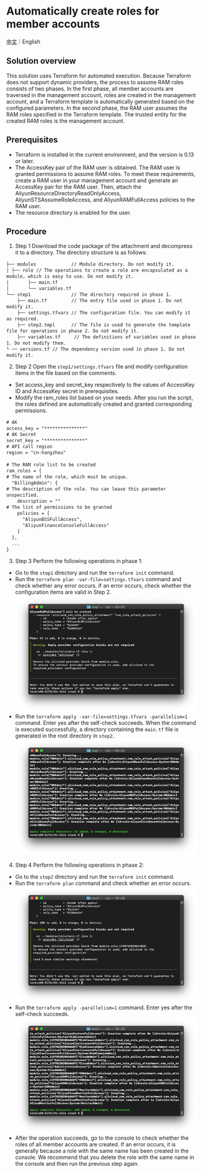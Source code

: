 # Automatically create roles for member accounts

[中文](./README.md)｜English

## Solution overview

This solution uses Terraform for automated execution. Because Terraform does not support dynamic providers, the process to assume RAM roles consists of two phases. In the first phase, all member accounts are traversed in the management account, roles are created in the management account, and a Terraform template is automatically generated based on the configured parameters. In the second phase, the RAM user assumes the RAM roles specified in the Terraform template. The trusted entity for the created RAM roles is the management account. 

## Prerequisites

-	Terraform is installed in the current environment, and the version is 0.13 or later.
-	The AccessKey pair of the RAM user is obtained. The RAM user is granted permissions to assume RAM roles. To meet these requirements, create a RAM user in your management account and generate an AccessKey pair for the RAM user. Then, attach the AliyunResourceDirectoryReadOnlyAccess, AliyunSTSAssumeRoleAccess, and AliyunRAMFullAccess policies to the RAM user. 
-	The resource directory is enabled for the user.

## Procedure

1. Step 1 Download the code package of the attachment and decompress it to a directory. The directory structure is as follows:
```
├── modules             // Module directory. Do not modify it.
│ ├── role // The operations to create a role are encapsulated as a module, which is easy to use. Do not modify it.
│       ├── main.tf 
│       └── variables.tf
└── step1               // The directory required in phase 1.
    ├── main.tf         // The entry file used in phase 1. Do not modify it.
    ├── settings.tfvars // The configuration file. You can modify it as required.
    ├── step2.tmpl      // The file is used to generate the template file for operations in phase 2. Do not modify it.
    ├── variables.tf     // The definitions of variables used in phase 1. Do not modify them.
└ ── versions.tf // The dependency version used in phase 1. Do not modify it.
```
2. Step 2 Open the `step1/settings.tfvars` file and modify configuration items in the file based on the comments.
  -	Set access_key and secret_key respectively to the values of AccessKey ID and AccessKey secret in prerequisites.
  -	Modify the ram_roles list based on your needs. After you run the script, the roles defined are automatically created and granted corresponding permissions. 
```
# AK
access_key = "***************"
# AK Secret
secret_key = "***************"
# API call region
region = "cn-hangzhou"

# The RAM role list to be created
ram_roles = {
# The name of the role, which must be unique.
  "BillingAdmin": {
# The description of the role. You can leave this parameter unspecified.
    description = ""
# The list of permissions to be granted
    policies = [
      "AliyunBSSFullAccess",
      "AliyunFinanceConsoleFullAccess"
    ]
  },
  ...
}
```
3. Step 3 Perform the following operations in phase 1:
  -	Go to the `step1` directory and run the `terraform init` command.
  -	Run the `terraform plan -var-file=settings.tfvars` command and check whether any error occurs. If an error occurs, check whether the configuration items are valid in Step 2.
  ![6.03-plan运行结果](../../img/6.03-step1-plan运行结果.png)
  -	Run the `terraform apply -var-file=settings.tfvars -parallelism=1` command. Enter yes after the self-check succeeds. When the command is executed successfully, a directory containing the `main.tf` file is generated in the root directory in `step2`.
  ![7.03-step1-apply运行结果](../../img/7.03-step1-apply运行结果.png)
4. Step 4 Perform the following operations in phase 2:
  -	Go to the `step2` directory and run the `terraform init` command.
  -	Run the `terraform plan` command and check whether an error occurs.
  ![8.03-step2-plan运行结果](../../img/8.03-step2-plan运行结果.png)
  -	Run the `terraform apply -parallelism=1` command. Enter yes after the self-check succeeds.
  ![9.03-step2-apply运行结果](../../img/9.03-step2-apply运行结果.png)
  -	After the operation succeeds, go to the console to check whether the roles of all member accounts are created. If an error occurs, it is generally because a role with the same name has been created in the console. We recommend that you delete the role with the same name in the console and then run the previous step again.
